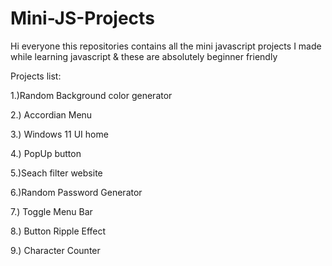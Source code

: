 # Mini-JS-Projects

Hi everyone this repositories contains all the mini javascript projects I made while learning javascript & these are absolutely beginner friendly


Projects list:

1.)Random Background color generator

2.) Accordian Menu 

3.) Windows 11 UI home

4.) PopUp button

5.)Seach filter website

6.)Random Password Generator 

7.) Toggle Menu Bar

8.) Button Ripple Effect

9.) Character Counter 
